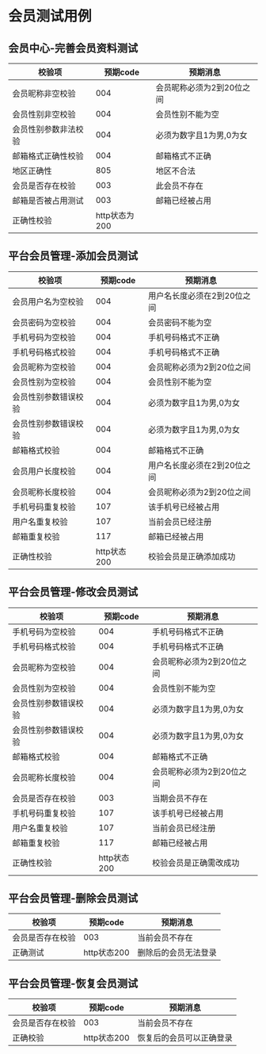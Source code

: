 # 会员测试用例

## 会员中心-完善会员资料测试

| 校验项               | 预期code      | 预期消息                  |
| -------------------- | ------------- | ------------------------- |
| 会员昵称非空校验     | 004           | 会员昵称必须为2到20位之间 |
| 会员性别非空校验     | 004           | 会员性别不能为空          |
| 会员性别参数非法校验 | 004           | 必须为数字且1为男,0为女   |
| 邮箱格式正确性校验   | 004           | 邮箱格式不正确            |
| 地区正确性           | 805           | 地区不合法                |
| 会员是否存在校验     | 003           | 此会员不存在              |
| 邮箱是否被占用测试     | 003           | 邮箱已经被占用              |
| 正确性校验           | http状态为200 |                           |

## 平台会员管理-添加会员测试

| 校验项               | 预期code | 预期消息                    |
| -------------------- | -------- | --------------------------- |
| 会员用户名为空校验   | 004      | 用户名长度必须在2到20位之间 |
| 会员密码为空校验     | 004      | 会员密码不能为空            |
| 手机号码为空校验     | 004      | 手机号码格式不正确          |
| 手机号码格式校验     | 004      | 手机号码格式不正确          |
| 会员昵称为空校验     | 004      | 会员昵称必须为2到20位之间   |
| 会员性别为空校验     | 004      | 会员性别不能为空            |
| 会员性别参数错误校验 | 004      | 必须为数字且1为男,0为女     |
| 会员性别参数错误校验 | 004      | 必须为数字且1为男,0为女     |
| 邮箱格式校验         | 004      | 邮箱格式不正确              |
| 会员用户长度校验     | 004      | 用户名长度必须在2到20位之间 |
| 会员昵称长度校验     | 004      | 会员昵称必须为2到20位之间   |
| 手机号码重复校验     | 107      | 该手机号已经被占用 |
| 用户名重复校验     | 107      | 当前会员已经注册   |
| 邮箱重复校验     | 117      | 邮箱已经被占用   |
| 正确性校验     | http状态200      | 校验会员是正确添加成功   |

## 平台会员管理-修改会员测试
| 校验项               | 预期code | 预期消息                    |
| -------------------- | -------- | --------------------------- |
| 手机号码为空校验     | 004      | 手机号码格式不正确          |
| 手机号码格式校验     | 004      | 手机号码格式不正确          |
| 会员昵称为空校验     | 004      | 会员昵称必须为2到20位之间   |
| 会员性别为空校验     | 004      | 会员性别不能为空            |
| 会员性别参数错误校验 | 004      | 必须为数字且1为男,0为女     |
| 会员性别参数错误校验 | 004      | 必须为数字且1为男,0为女     |
| 邮箱格式校验         | 004      | 邮箱格式不正确              |
| 会员昵称长度校验     | 004      | 会员昵称必须为2到20位之间   |
| 会员是否存在校验     | 003      | 当期会员不存在   |
| 手机号码重复校验     | 107      | 该手机号已经被占用 |
| 用户名重复校验     | 107      | 当前会员已经注册   |
| 邮箱重复校验     | 117      | 邮箱已经被占用   |
| 正确性校验     | http状态200      | 校验会员是正确需改成功   |

## 平台会员管理-删除会员测试
| 校验项               | 预期code | 预期消息                    |
| -------------------- | -------- | --------------------------- |
| 会员是否存在校验   | 003 | 当前会员不存在 |
| 正确测试     | http状态200      | 删除后的会员无法登录 |
## 平台会员管理-恢复会员测试
| 校验项           | 预期code    | 预期消息                 |
| ---------------- | ----------- | ------------------------ |
| 会员是否存在校验 | 003         | 当前会员不存在           |
| 正确校验         | http状态200 | 恢复后的会员可以正确登录 |
